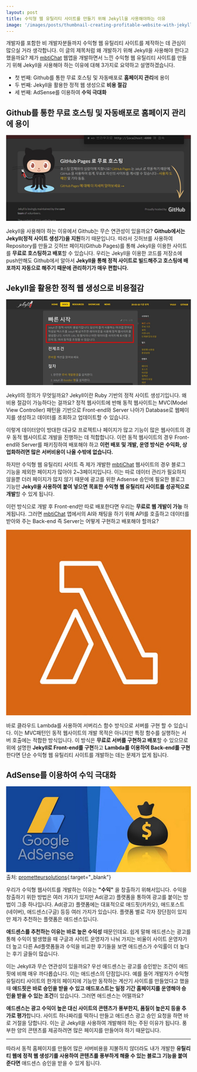 ```yaml
---
layout: post
title: 수익형 웹 유틸리티 사이트를 만들기 위해 Jekyll을 사용해야하는 이유
image: '/images/posts/thumbnail-creating-profitable-website-with-jekyll.jpg'
---
```

개발자를 포함한 비 개발자분들까지 수익형 웹 유틸리티 사이트를 제작하는 데 관심이 많으실 거라 생각합니다. 이 글의 제목처럼 왜 개발하기 위해 Jekyll을 사용해야 한다고 했을까요? 제가 [mbtiChat](/) 웹앱을 개발하면서 느낀 수익형 웹 유틸리티 사이트를 만들기 위해 Jekyll을 사용해야 하는 이유에 대해 3가지로 요약하고 설명하겠습니다.

* 첫 번째: Github를 통한 무료 호스팅 및 자동배포로 **홈페이지 관리**에 용이
* 두 번째: Jekyll을 활용한 정적 웹 생성으로 **비용 절감**
* 세 번째: AdSense를 이용하여 **수익 극대화**

## Github를 통한 무료 호스팅 및 자동배포로 홈페이지 관리에 용이

![Github 무료 호스팅은 Jekyll을 지원](/images/posts/creating-profitable-website-with-jekyll/creating-profitable-website-with-jekyll-1.jpg)

Jekyll을 사용해야 하는 이유에서 Github는 무슨 연관성이 있을까요? **Github에서는 Jekyll(정적 사이트 생성기)을 지원**하기 때문입니다. 따라서 깃허브를 사용하여 Repository를 만들고 깃허브 페이지(Github Pages)를 통해 Jekyll을 이용한 사이트를 **무료로 호스팅하고 배포**할 수 있습니다. 우리는 Jekyll을 이용한 코드를 저장소에 push만해도 Github에서 알아서 **Jekyll을 통해 정적 사이트로 빌드해주고 호스팅에 배포까지 자동으로 해주기 때문에 관리하기가 매우 편합니다.**

## Jekyll을 활용한 정적 웹 생성으로 비용절감

![정적 사이트 생성기 Jekyll 설명](/images/posts/creating-profitable-website-with-jekyll/creating-profitable-website-with-jekyll-2.jpg)

Jekyll의 정의가 무엇일까요? Jekyll이란 Ruby 기반의 정적 사이트 생성기입니다. 왜 비용 절감이 가능하다는 걸까요? 정적 웹사이트에 반해 동적 웹사이트는 MVC(Model View Controller) 패턴을 기반으로 Front-end와 Server 나아가 Database로 웹페이지를 생성하고 데이터를 조회하고 업데이트할 수 있습니다. 

이렇게 데이터양이 방대한 대규모 프로젝트나 페이지가 많고 기능이 많은 웹사이트의 경우 동적 웹사이트로 개발을 진행하는 데 적합합니다. 이런 동적 웹사이트의 경우 Front-end와 Server를 패키징하여 배포해야 하고 **이런 배포 및 개발, 운영 방식은 수익화, 상업화하려면 많은 서버비용이 나올 수밖에 없습니다.**


하지만 수익형 웹 유틸리티 사이트 즉 제가 개발한 [mbtiChat](/) 웹사이트의 경우 블로그 기능을 제외한 페이지가 많아야 2~3페이지입니다. 이는 따로 데이터 관리가 필요하지 않을뿐 더러 페이지가 많지 않기 때문에 광고를 위한 Adsense 승인에 필요한 블로그 기능만 **Jekyll을 사용하여 붙여 넣으면 목표한 수익형 웹 유틸리티 사이트를 성공적으로 개발**할 수 있게 됩니다. 

이런 방식으로 개발 후 Front-end만 따로 배포한다면 우리는 **무료로 웹 개발이 가능** 하게됩니다. 그러면 [mbtiChat](/) 앱에서의 AI와 채팅을 하기 위해 API를 호출하고 데이터를 받아와 주는 Back-end 즉 Server는 어떻게 구현하고 배포해야 할까요?

![Lanbda를 사용하여 서버 무료배포](/images/posts/creating-profitable-website-with-jekyll/creating-profitable-website-with-jekyll-3.jpg)

바로 클라우드 Lambda를 사용하여 서버리스 함수 방식으로 서버를 구현 할 수 있습니다. 이는 MVC패턴인 동적 웹사이트의 개발 목적은 아니지만 특정 함수를 실행하는 서버 호출에는 적합한 방식입니다. 이 방식은 **무료로 서버를 구현하고 배포**할 수 있으므로 위에 설명한 **Jekyll로 Front-end를 구현**하고 **Lambda를 이용하여 Back-end를 구현**한다면 단순 수익형 웹 유틸리티 사이트를 개발하는 데는 문제가 없게 됩니다.

## AdSense를 이용하여 수익 극대화

![Github 무료 호스팅은 Jekyll을 지원](/images/posts/creating-profitable-website-with-jekyll/creating-profitable-website-with-jekyll-4.jpg)
출처: [prometteursolutions](https://prometteursolutions.com/blog/what-is-google-adsense-and-how-can-it-be-used-on-your-website/){:target="_blank"}


우리가 수익형 웹사이트를 개발하는 이유는 **"수익"** 을 창출하기 위해서입니다. 수익을 창출하기 위한 방법은 여러 가지가 있지만 Ad(광고) 플랫폼을 통하여 광고를 붙이는 방법이 그중 하나입니다. Ad(광고) 플랫폼에는 대표적으로 애드핏(카카오), 애드포스트(네이버), 애드센스(구글) 등등 여러 가지가 있습니다. 플랫폼 별로 각자 장단점이 있지만 제가 추천하는 플랫폼은 애드센스입니다. 

**애드센스를 추천하는 이유는 바로 높은 수익성** 때문인데요. 쉽게 말해 애드센스는 광고를 통해 수익이 발생했을 때 구글과 사이트 운영자가 나눠 가지는 비율이 사이트 운영자가 더 높고 다른 Ad플랫폼들과 수익을 비교한 후기들을 보면 애드센스가 수익률이 더 높다는 후기 글들이 많습니다.

이는 Jekyll과 무슨 연관성이 있을까요? 우선 애드센스는 광고를 승인받는 조건이 애드핏에 비해 매우 까다롭습니다. 이는 애드센스의 단점입니다. 예를 들어 개발자가 수익형 유틸리티 사이트의 한개의 페이지에 기능만 동작하는 계산기 사이트를 만들었다고 했을 때 **애드핏은 바로 승인을 받을 수 있고 애드포스트는 일정 기간 홈페이지를 운영해야 승인을 받을 수 있는 조건**이 있습니다. 그러면 애드센스는 어떨까요?

**애드센스는 광고 수익이 높은 대신 사이트의 콘텐츠가 풍부한지, 품질이 높은지 등을 추가로 평가**합니다. 사이트 하나짜리를 떡하니 만들고 애드센스 광고 승인 요청을 하면 바로 거절을 당합니다. 이는 곧 Jekyll을 사용하여 개발해야 하는 주된 이유가 됩니다. 풍부한 양의 콘텐츠를 제공하려면 많은 페이지를 만들어야 하기 때문입니다.

- - -

따라서 동적 홈페이지를 만들어 많은 서버비용을 지불하지 않더라도 내가 개발한 **유틸리티 웹에 정적 웹 생성기를 사용하여 콘텐츠를 풍부하게 해줄 수 있는 블로그 기능을 붙여준다면** 애드센스 승인을 받을 수 있게 됩니다.